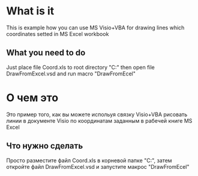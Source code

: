 # What is it
This is example how you can use MS Visio+VBA for drawing lines which coordinates setted in MS Excel workbook

## What you need to do
Just place file Coord.xls to root directory "C:\" then open file DrawFromExcel.vsd and run macro "DrawFromEcel"

<ru>
  
# О чем это
Это пример того, как вы можете испольуя связку Visio+VBA рисовать линии в документе Visio по координатам заданным в рабечей книге MS Excel

## Что нужно сделать
Просто разместите файл Coord.xls в корневой папке "C:\", затем откройте файл DrawFromExcel.vsd и запустите макрос "DrawFromEcel"
